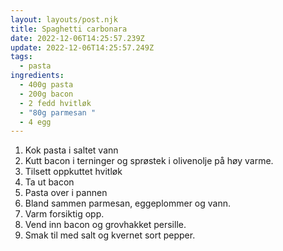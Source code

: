 ```yaml
---
layout: layouts/post.njk
title: Spaghetti carbonara
date: 2022-12-06T14:25:57.239Z
update: 2022-12-06T14:25:57.249Z
tags:
  - pasta
ingredients:
  - 400g pasta
  - 200g bacon
  - 2 fedd hvitløk
  - "80g parmesan "
  - 4 egg
---
```



1. Kok pasta i saltet vann
2. Kutt bacon i terninger og sprøstek i olivenolje på høy varme. 
3. Tilsett oppkuttet hvitløk
4. Ta ut bacon
5. Pasta over i pannen
6. Bland sammen parmesan, eggeplommer og vann. 
7. Varm forsiktig opp.
8. Vend inn bacon og grovhakket persille.
9. Smak til med salt og kvernet sort pepper.